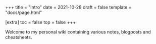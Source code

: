 +++
title = "Intro"
date = 2021-10-28
draft = false
template = "docs/page.html"

[extra]
toc = false 
top = false
+++

Welcome to my personal wiki containing various notes, blogposts and cheatsheets.